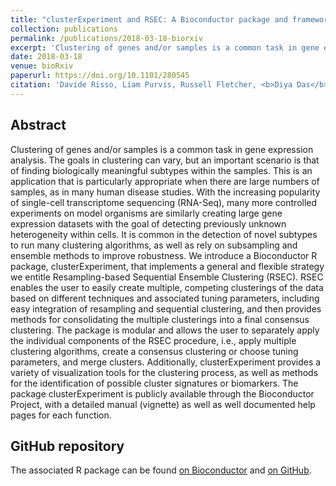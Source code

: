```yaml
---
title: "clusterExperiment and RSEC: A Bioconductor package and framework for clustering of single-cell and other large gene expression datasets"
collection: publications
permalink: /publications/2018-03-18-biorxiv
excerpt: 'Clustering of genes and/or samples is a common task in gene expression analysis. With the increasing popularity of single-cell transcriptome sequencing, many experiments are creating large gene expression datasets with the goal of detecting previously unknown heterogeneity within cells. It is common in the detection of novel subtypes to run many clustering algorithms, as well as rely on subsampling and ensemble methods to improve robustness. We introduce a Bioconductor R package, clusterExperiment, that implements a general and flexible strategy we entitle Resampling-based Sequential Ensemble Clustering (RSEC).'
date: 2018-03-18
venue: bioRxiv
paperurl: https://doi.org/10.1101/280545
citation: 'Davide Risso, Liam Purvis, Russell Fletcher, <b>Diya Das</b>, John Ngai, Sandrine Dudoit, and Elizabeth Purdom. (2018). clusterExperiment and RSEC: A Bioconductor package and framework for clustering of single-cell and other large gene expression datasets. BioRxiv 280545.'
---
```


## Abstract
Clustering of genes and/or samples is a common task in gene expression analysis. The goals in clustering can vary, but an important scenario is that of finding biologically meaningful subtypes within the samples. This is an application that is particularly appropriate when there are large numbers of samples, as in many human disease studies. With the increasing popularity of single-cell transcriptome sequencing (RNA-Seq), many more controlled experiments on model organisms are similarly creating large gene expression datasets with the goal of detecting previously unknown heterogeneity within cells. It is common in the detection of novel subtypes to run many clustering algorithms, as well as rely on subsampling and ensemble methods to improve robustness. We introduce a Bioconductor R package, clusterExperiment, that implements a general and flexible strategy we entitle Resampling-based Sequential Ensemble Clustering (RSEC). RSEC enables the user to easily create multiple, competing clusterings of the data based on different techniques and associated tuning parameters, including easy integration of resampling and sequential clustering, and then provides methods for consolidating the multiple clusterings into a final consensus clustering. The package is modular and allows the user to separately apply the individual components of the RSEC procedure, i.e., apply multiple clustering algorithms, create a consensus clustering or choose tuning parameters, and merge clusters. Additionally, clusterExperiment provides a variety of visualization tools for the clustering process, as well as methods for the identification of possible cluster signatures or biomarkers. The package clusterExperiment is publicly available through the Bioconductor Project, with a detailed manual (vignette) as well as well documented help pages for each function.

## GitHub repository
The associated R package can be found [on Bioconductor](https://bioconductor.org/packages/release/bioc/html/clusterExperiment.html) and [on GitHub](https://github.com/epurdom/clusterExperiment).